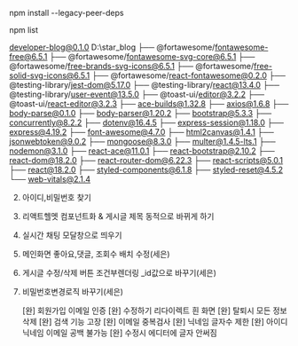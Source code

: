 npm install --legacy-peer-deps

npm list

developer-blog@0.1.0 D:\star_blog
├── @fortawesome/fontawesome-free@6.5.1
├── @fortawesome/fontawesome-svg-core@6.5.1
├── @fortawesome/free-brands-svg-icons@6.5.1
├── @fortawesome/free-solid-svg-icons@6.5.1
├── @fortawesome/react-fontawesome@0.2.0
├── @testing-library/jest-dom@5.17.0
├── @testing-library/react@13.4.0
├── @testing-library/user-event@13.5.0
├── @toast-ui/editor@3.2.2
├── @toast-ui/react-editor@3.2.3
├── ace-builds@1.32.8
├── axios@1.6.8
├── body-parse@0.1.0
├── body-parser@1.20.2
├── bootstrap@5.3.3
├── concurrently@8.2.2
├── dotenv@16.4.5
├── express-session@1.18.0
├── express@4.19.2
├── font-awesome@4.7.0
├── html2canvas@1.4.1
├── jsonwebtoken@9.0.2
├── mongoose@8.3.0
├── multer@1.4.5-lts.1
├── nodemon@3.1.0
├── react-ace@11.0.1
├── react-bootstrap@2.10.2
├── react-dom@18.2.0
├── react-router-dom@6.22.3
├── react-scripts@5.0.1
├── react@18.2.0
├── styled-components@6.1.8
├── styled-reset@4.5.2
└── web-vitals@2.1.4

2. 아이디,비밀번호 찾기
3. 리액트헬멧 컴포넌트화 & 게시글 제목 동적으로 바뀌게 하기
4. 실시간 채팅 모달창으로 띄우기
5. 메인화면 좋아요,댓글, 조회수 배치 수정(세은)
6. 게시글 수정/삭제 버튼 조건부렌더링 \_id값으로 바꾸기(세은)
7. 비밀번호변경로직 바꾸기(세은)

   [완] 회원가입 이메일 인증
   [완] 수정하기 리다이렉트 흰 화면
   [완] 탈퇴시 모든 정보삭제
   [완] 검색 기능 고장
   [완] 이메일 중복검사
   [완] 닉네임 글자수 제한
   [완] 아이디 닉네임 이메일 공백 불가능
   [완] 수정시 에디터에 글자 안써짐
